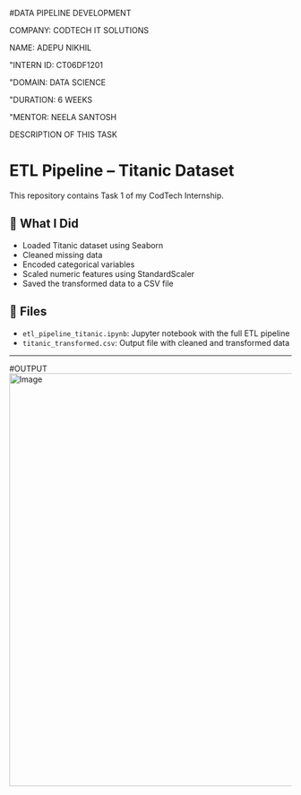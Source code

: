 #DATA PIPELINE DEVELOPMENT

COMPANY: CODTECH IT SOLUTIONS

NAME: ADEPU NIKHIL

"INTERN ID: CT06DF1201

"DOMAIN: DATA SCIENCE

"DURATION: 6 WEEKS

"MENTOR: NEELA SANTOSH

DESCRIPTION OF THIS TASK 

# ETL Pipeline – Titanic Dataset

This repository contains Task 1 of my CodTech Internship.

## 📌 What I Did
- Loaded Titanic dataset using Seaborn
- Cleaned missing data
- Encoded categorical variables
- Scaled numeric features using StandardScaler
- Saved the transformed data to a CSV file

## 📁 Files
- `etl_pipeline_titanic.ipynb`: Jupyter notebook with the full ETL pipeline
- `titanic_transformed.csv`: Output file with cleaned and transformed data

---
#OUTPUT
<img width="757" height="737" alt="Image" src="https://github.com/user-attachments/assets/68f15f1e-4161-4659-b139-86b5232e0ccf" />

